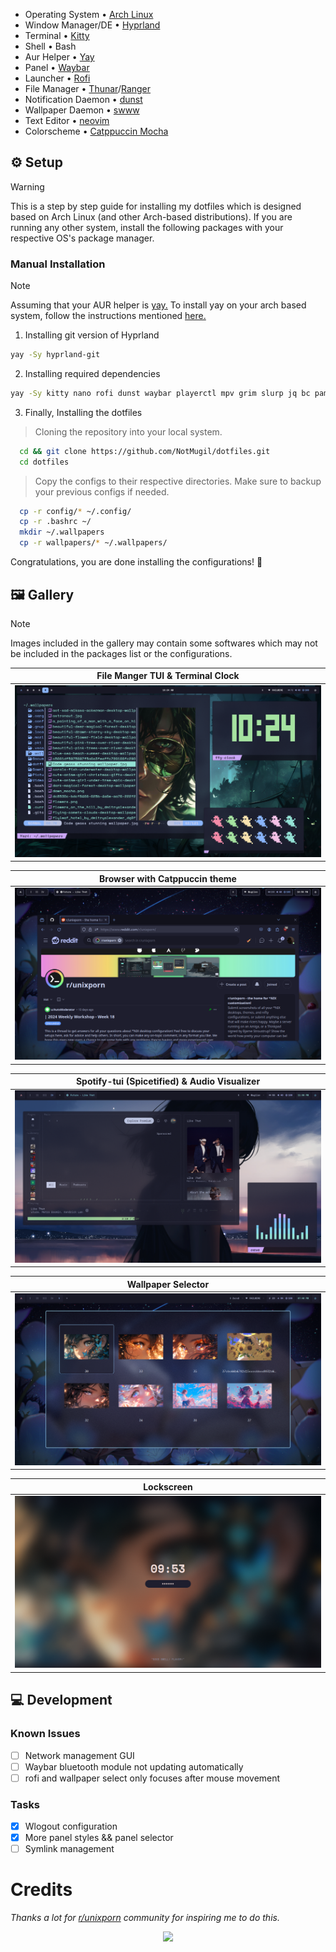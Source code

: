 - Operating System • [Arch Linux](https://archlinux.org)
- Window Manager/DE • [Hyprland](https://hyprland.org/)
- Terminal • [Kitty](https://github.com/kovidgoyal/kitty)
- Shell • Bash
- Aur Helper • [Yay](https://github.com/Jguer/yay)
- Panel • [Waybar](https://github.com/Alexays/Waybar)
- Launcher • [Rofi](https://github.com/davatorium/rofi)
- File Manager • [Thunar]()/[Ranger]()
- Notification Daemon • [dunst](https://github.com/dunst-project/dunst)
- Wallpaper Daemon • [swww](https://github.com/LGFae/swww)
- Text Editor • [neovim](https://neovim.io/)
- Colorscheme • [Catppuccin Mocha](https://github.com/catppuccin/catppuccin)

## ⚙️ Setup
  > [!WARNING]
  > This is a step by step guide for installing my dotfiles which is designed based on Arch Linux (and other Arch-based distributions). If you are running any other system, install the following packages with your respective OS's package manager.

### Manual Installation
  > [!NOTE]
  > Assuming that your AUR helper is [yay.](https://github.com/Jguer/yay)
  > To install yay on your arch based system, follow the instructions mentioned [here.](https://github.com/Jguer/yay?tab=readme-ov-file#installation) 
  1. Installing git version of Hyprland
     
   ```bash
   yay -Sy hyprland-git
   ```

  2. Installing required dependencies     
    
   ```bash
   yay -Sy kitty nano rofi dunst waybar playerctl mpv grim slurp jq bc pamixer pavucontrol waybar-cava cava xdg-desktop-portal-hyprland wl-clipboard socat cliphist hyprpicker nm-connection-editor dictd wl-clip-persist-git blueberry bluez bluez-utils nwg-look wlogout ttf-space-mono-nerd brightnessctl neovim thunar ranger yazi catppuccin-gtk-theme-mocha nm-connection-editor btop nvtop fastfetch neofetch 
   ```

  3. Finally, Installing the dotfiles
     
  > Cloning the repository into your local system.
  ```bash
    cd && git clone https://github.com/NotMugil/dotfiles.git
    cd dotfiles
  ```

  > Copy the configs to their respective directories. Make sure to backup your previous configs if needed. 
  ```bash
    cp -r config/* ~/.config/
    cp -r .bashrc ~/
    mkdir ~/.wallpapers
    cp -r wallpapers/* ~/.wallpapers/
  ```

Congratulations, you are done installing the configurations! 🎉 


## 🖼️ Gallery
>[!NOTE] 
> Images included in the gallery may contain some softwares which may not be included in the packages list or the configurations.

| **File Manger TUI & Terminal Clock**                     |
| -------------------------------------------------------- |
| ![gallery-1](.github/assets/file_manager_tui.png)        |

| **Browser with Catppuccin theme**                        |
| -------------------------------------------------------- |
| ![gallery-1](.github/assets/browser2.png)                |

| **Spotify-tui (Spicetified) & Audio Visualizer**         |
| -------------------------------------------------------- |
| ![gallery-1](.github/assets/cava_w_spoitfy.png)          |

| **Wallpaper Selector**                                   |
| -------------------------------------------------------- |
| ![gallery-1](.github/assets/wallselect.png)              |

|  **Lockscreen**                                          |
| -------------------------------------------------------- |
| ![gallery-1](.github/assets/hyprlock.png)                |

## 💻 Development

### Known Issues
- [ ] Network management GUI
- [ ] Waybar bluetooth module not updating automatically
- [ ] rofi and wallpaper select only focuses after mouse movement

### Tasks
- [x] Wlogout configuration
- [x] More panel styles && panel selector
- [ ] Symlink management

# Credits
_Thanks a lot for [r/unixporn](https://www.reddit.com/r/unixporn/) community for inspiring me to do this._

<div align="center">
  <img src="https://raw.githubusercontent.com/catppuccin/catppuccin/main/assets/footers/gray0_ctp_on_line.svg?sanitize=true"/>
</div>
